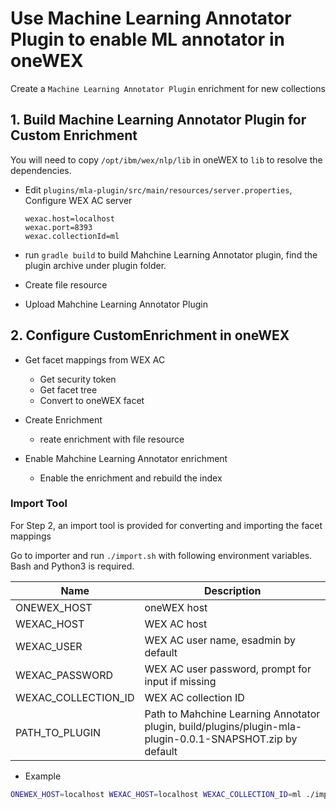 # Use Machine Learning Annotator Plugin to enable ML annotator in oneWEX

   Create a `Machine Learning Annotator Plugin` enrichment for new collections

## 1. Build Machine Learning Annotator Plugin for Custom Enrichment

  You will need to copy `/opt/ibm/wex/nlp/lib` in oneWEX to `lib` to resolve the dependencies.

  * Edit `plugins/mla-plugin/src/main/resources/server.properties`, Configure WEX AC server
  
     ```
     wexac.host=localhost
     wexac.port=8393
     wexac.collectionId=ml
     ```

  * run `gradle build` to build Mahchine Learning Annotator plugin, find the plugin archive under plugin folder.
  
  * Create file resource

  * Upload Mahchine Learning Annotator Plugin


## 2. Configure CustomEnrichment in oneWEX

  * Get facet mappings from WEX AC
    * Get security token
    * Get facet tree
    * Convert to oneWEX facet
  
  * Create Enrichment
    * reate enrichment with file resource
  
  * Enable Mahchine Learning Annotator enrichment
    * Enable the enrichment and rebuild the index


### Import Tool

   For Step 2, an import tool is provided for converting and importing the facet mappings

   Go to importer and run `./import.sh` with following environment variables. Bash and Python3 is required.
   
| Name                  | Description                                                                                                |
|-----------------------|------------------------------------------------------------------------------------------------------------|
| ONEWEX\_HOST          | oneWEX host                                                                                                |
| WEXAC\_HOST           | WEX AC host                                                                                                |
| WEXAC\_USER           | WEX AC user name, esadmin by default                                                                       |
| WEXAC\_PASSWORD       | WEX AC user password, prompt for input if missing                                                          |
| WEXAC\_COLLECTION\_ID | WEX AC collection ID                                                                                       |
| PATH\_TO\_PLUGIN      | Path to Mahchine Learning Annotator plugin, build/plugins/plugin-mla-plugin-0.0.1-SNAPSHOT.zip by default |


  * Example

   ```BASH
   ONEWEX_HOST=localhost WEXAC_HOST=localhost WEXAC_COLLECTION_ID=ml ./import.sh
   ```

